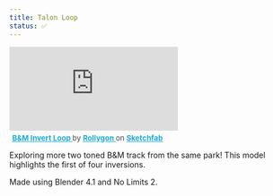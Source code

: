 ```yaml
---
title: Talon Loop
status: ✅
---
```


<div class="sketchfab-embed-wrapper"> <iframe title="B&M Invert Loop" frameborder="0" allowfullscreen mozallowfullscreen="true" webkitallowfullscreen="true" allow="autoplay; fullscreen; xr-spatial-tracking" xr-spatial-tracking execution-while-out-of-viewport execution-while-not-rendered web-share src="https://sketchfab.com/models/5fe6db4c42114bc296920eb07b3b453d/embed"> </iframe> <p style="font-size: 13px; font-weight: normal; margin: 5px; color: #4A4A4A;"> <a href="https://sketchfab.com/3d-models/bm-invert-loop-5fe6db4c42114bc296920eb07b3b453d?utm_medium=embed&utm_campaign=share-popup&utm_content=5fe6db4c42114bc296920eb07b3b453d" target="_blank" rel="nofollow" style="font-weight: bold; color: #1CAAD9;"> B&M Invert Loop </a> by <a href="https://sketchfab.com/Rollygon?utm_medium=embed&utm_campaign=share-popup&utm_content=5fe6db4c42114bc296920eb07b3b453d" target="_blank" rel="nofollow" style="font-weight: bold; color: #1CAAD9;"> Rollygon </a> on <a href="https://sketchfab.com?utm_medium=embed&utm_campaign=share-popup&utm_content=5fe6db4c42114bc296920eb07b3b453d" target="_blank" rel="nofollow" style="font-weight: bold; color: #1CAAD9;">Sketchfab</a></p></div>

Exploring more two toned B&M track from the same park! This model highlights the first of four inversions.

Made using Blender 4.1 and No Limits 2.